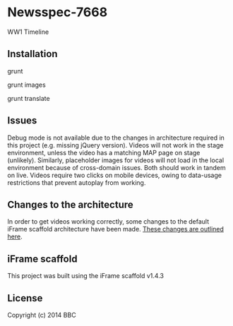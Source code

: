 # Newsspec-7668

WW1 Timeline

## Installation

grunt

grunt images

grunt translate

## Issues

Debug mode is not available due to the changes in architecture required in this project (e.g. missing jQuery version).
Videos will not work in the stage environment, unless the video has a matching MAP page on stage (unlikely). Similarly, placeholder images for videos will not load in the local environment because of cross-domain issues. Both should work in tandem on live.
Videos require two clicks on mobile devices, owing to data-usage restrictions that prevent autoplay from working.

## Changes to the architecture

In order to get videos working correctly, some changes to the default iFrame scaffold architecture have been made. [These changes are outlined here](https://github.com/BBCVisualJournalism/newsspec_8387/wiki/Changes-to-the-default-iFrame-Scaffold-architecture).

## iFrame scaffold

This project was built using the iFrame scaffold v1.4.3

## License
Copyright (c) 2014 BBC
